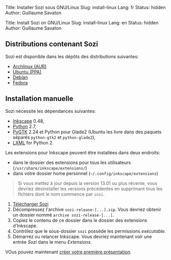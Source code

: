 Title: Installer Sozi sous GNU/Linux
Slug: install-linux
Lang: fr
Status: hidden
Author: Guillaume Savaton

Title: Install Sozi on GNU/Linux
Slug: install-linux
Lang: en
Status: hidden
Author: Guillaume Savaton

Distributions contenant Sozi
----------------------------

Sozi est disponible dans les dépôts des distributions suivantes:

* [Archlinux (AUR)](http://aur.archlinux.org/packages.php?ID=42270)
* [Ubuntu (PPA)](https://launchpad.net/~sunab/+archive/sozi-release)
* [Debian](http://packages.banuscorp.eu/debian/)
* [Fedora](https://apps.fedoraproject.org/packages/inkscape-sozi)

Installation manuelle
-------------------

Sozi nécessite les dépendances suivantes:

* [Inkscape](http://inkscape.org) 0.48,
* [Python](http://python.org/) 2.7,
* [PyGTK](http://www.pygtk.org/) 2.24 et Python pour Glade2 (Ubuntu les livre dans des paquets séparés `python-gtk2` et `python-glade2`),
* [LXML](http://lxml.de/) for Python 2.

Les extensions pour Inkscape peuvent être installées dans deux endroits:

* dans le dossier des extensions pour tous les utilisateurs (`/usr/share/inkscape/extensions/`)
* dans votre dossier home personnel (`~/.config/inkscape/extensions`)

> Si vous mettez à jour depuis la version 13.01 ou plus récente,
vous devriez désinstaller les versions précédentes en supprimant tous les fichiers dont le nom commence par `sozi`.

1. [Télécharger Sozi](|filename|download.md)
2. Décompressez l'archive `sozi-release-[...].zip`.
Vous devriez obtenir un dossier nommé `archive sozi-release-[...]`.
3. Copiez le contenu de ce dossier dans le dossier des extensions d'Inkscape.
4. Contrôlez que le sous-dossier `sozi` possède les permissions *exécutable*.
5. Démarrez ou relancer Inkscape.
Vous devriez maintenant voir une entrée *Sozi* dans le menu *Extensions*.

VOus pouvez maintenant [créer votre première présentation](|filename|create.md).
